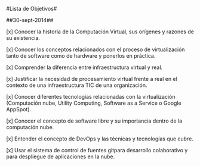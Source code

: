 #Lista de Objetivos#

##30-sept-2014##

[x] Conocer la historia de la Computación Virtual, sus orígenes y razones de su existencia.

[x] Conocer los conceptos relacionados con el proceso de virtualización tanto de software como de hardware y ponerlos en práctica.

[x] Comprender la diferencia entre infraestructura virtual y real.

[x] Justificar la necesidad de procesamiento virtual frente a real en el contexto de una infraestructura TIC de una organización.

[x] Conocer diferentes tecnologías relacionadas con la virtualización (Computación nube, Utility Computing, Software as a Service o Google AppSpot).

[x] Conocer el concepto de software libre y su importancia dentro de la computación nube.

[x] Entender el concepto de DevOps y las técnicas y tecnologías que cubre.

[x] Usar el sistema de control de fuentes gitpara desarrollo colaborativo y para despliegue de aplicaciones en la nube.
